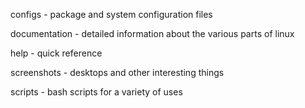 configs - package and system configuration files

documentation - detailed information about the various parts of linux

help - quick reference

screenshots - desktops and other interesting things

scripts - bash scripts for a variety of uses
